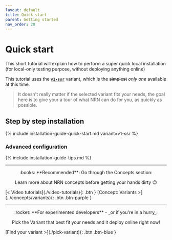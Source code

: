 ```yaml
---
layout: default
title: Quick start
parent: Getting started
nav_order: 20
---
```


# Quick start

This short tutorial will explain how to perform a super quick local installation (for local-only testing purpose, without deploying anything online)

This tutorial uses the [**`v1-ssr`**](../getting-started/pick-variant) variant, which is the ~~simplest~~ _only one_ available at this time.

> It doesn't really matter if the selected variant fits your needs, the goal here is to give your a tour of what NRN can do for you, as quickly as possible.

## Step by step installation

{% include installation-guide-quick-start.md variant=v1-ssr %}

### Advanced configuration

{% include installation-guide-tips.md %}

---

<div markdown="1" style="text-align: center">
:books: **Recommended**: Go through the Concepts section:

Learn more about NRN concepts before getting your hands dirty&nbsp;:wink:
</div>

<div class="pagination-section">
    <span class="fs-4" markdown="1">
    [< Video tutorials](./video-tutorials){: .btn }
    </span>
    <span class="fs-4" markdown="1">
    [Concept: Variants >](../concepts/variants){: .btn .btn-purple }
    </span>
</div>

---

<div markdown="1" style="text-align: center">
:rocket: **For experimented developers** - _or if you're in a hurry_:

Pick the Variant that best fit your needs and it deploy online right now!
</div>

<div class="pagination-section" style="justify-content: center">
    <span class="fs-4" markdown="1">
    [Find your variant >](./pick-variant){: .btn .btn-blue }
    </span>
</div>

